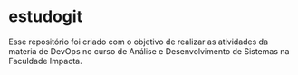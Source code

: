 # estudogit
Esse repositório foi criado com o objetivo de realizar as atividades da materia de DevOps no curso de Análise e Desenvolvimento de Sistemas na Faculdade Impacta.
